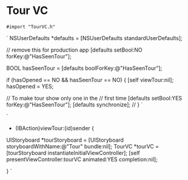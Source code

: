 # Tour VC


`#import "TourVC.h"`

`
NSUserDefaults *defaults = [NSUserDefaults standardUserDefaults];

// remove this for production app
[defaults setBool:NO forKey:@"HasSeenTour"];


BOOL hasSeenTour = [defaults boolForKey:@"HasSeenTour"];

if (hasOpened == NO && hasSeenTour == NO) {
[self viewTour:nil];
hasOpened = YES;

// To make tour show only one in the
// first time
[defaults setBool:YES forKey:@"HasSeenTour"];
[defaults synchronize];
//
}
`



`
- (IBAction)viewTour:(id)sender {

UIStoryboard *tourStoryboard = [UIStoryboard storyboardWithName:@"Tour" bundle:nil];
TourVC *tourVC = [tourStoryboard instantiateInitialViewController];
[self presentViewController:tourVC animated:YES completion:nil];



}
`
